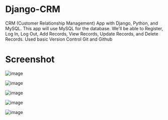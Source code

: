 # Django-CRM
 CRM (Customer Relationship Management) App with Django, Python, and MySQL.
 This app will use MySQL for the database.  We'll be able to Register, Log In, Log Out, Add Records, View Records, Update Records, and Delete Records.
 Used basic Version Control Git and Github
 # Screenshot
 
 ![image](https://github.com/geek-anish/Django-CRM/assets/51984675/95746704-4a27-49d6-8157-3f8ef9ff5a3d)


![image](https://github.com/geek-anish/Django-CRM/assets/51984675/878604ec-087f-4d2e-a70c-f8374542444f)


![image](https://github.com/geek-anish/Django-CRM/assets/51984675/fe1cbe27-42ff-4e7d-a9f3-1efd72ba7e2c)


![image](https://github.com/geek-anish/Django-CRM/assets/51984675/02d97860-4647-4ddc-a780-ad20787d4b49)


![image](https://github.com/geek-anish/Django-CRM/assets/51984675/3ce5de4c-e521-437d-a00d-c24711afd94a)


